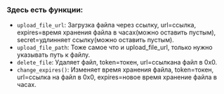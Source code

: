 ### Здесь есть функции:

- `upload_file_url`: Загрузка файла через ссылку, url=ссылка, expires=время хранения файла в часах(можно оставить пустым), secret=удлинняет ссылку(можно оставить пустым).
- `upload_file_path`: Тоже самое что и upload_file_url, только нужно указывать путь к файлу.
- `delete_file`: Удаляет файл, token=токен, url=ссылкана файл в 0x0.
- `change_expires()`: Изменяет время хранения файла, token=токен, url=ссылка на файл в 0x0, expires=новое время хранение файла в часах.
